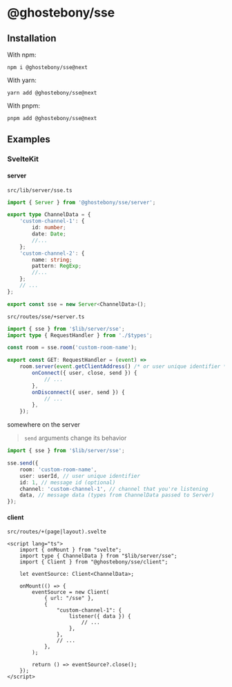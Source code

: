 # @ghostebony/sse

## Installation

With npm:

```
npm i @ghostebony/sse@next
```

With yarn:

```
yarn add @ghostebony/sse@next
```

With pnpm:

```
pnpm add @ghostebony/sse@next
```

## Examples

### SvelteKit

#### server

`src/lib/server/sse.ts`

```ts
import { Server } from '@ghostebony/sse/server';

export type ChannelData = {
	'custom-channel-1': {
		id: number;
		date: Date;
		//...
	};
	'custom-channel-2': {
		name: string;
		pattern: RegExp;
		//...
	};
	// ...
};

export const sse = new Server<ChannelData>();
```

`src/routes/sse/+server.ts`

```ts
import { sse } from '$lib/server/sse';
import type { RequestHandler } from './$types';

const room = sse.room('custom-room-name');

export const GET: RequestHandler = (event) =>
	room.server(event.getClientAddress() /* or user unique identifier */, {
		onConnect({ user, close, send }) {
			// ...
		},
		onDisconnect({ user, send }) {
			// ...
		},
	});
```

somewhere on the server

> `send` arguments change its behavior

```ts
import { sse } from '$lib/server/sse';

sse.send({
	room: 'custom-room-name',
	user: userId, // user unique identifier
	id: 1, // message id (optional)
	channel: 'custom-channel-1', // channel that you're listening
	data, // message data (types from ChannelData passed to Server)
});
```

#### client

`src/routes/+(page|layout).svelte`

```svelte
<script lang="ts">
    import { onMount } from "svelte";
    import type { ChannelData } from "$lib/server/sse";
    import { Client } from "@ghostebony/sse/client";

    let eventSource: Client<ChannelData>;

    onMount(() => {
        eventSource = new Client(
            { url: "/sse" },
            {
                "custom-channel-1": {
                    listener({ data }) {
						// ...
                    },
                },
                // ...
            },
        );

        return () => eventSource?.close();
    });
</script>
```
